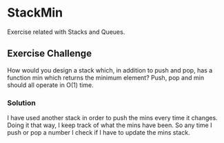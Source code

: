 # StackMin
Exercise related with Stacks and Queues.

## Exercise Challenge
How would you design a stack which, in addition to push and pop, has a function min which returns the minimum element? Push, pop and min should all operate in O(1) time.

### Solution
I have used another stack in order to push the mins every time it changes. 
Doing it that way, I keep track of what the mins have been. So any time I push or pop a number I check if I have to update the mins stack.
